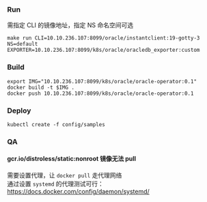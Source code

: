 ### Run

需指定 CLI 的镜像地址，指定 NS 命名空间可选

```shell
make run CLI=10.10.236.107:8099/oracle/instantclient:19-gotty-3 NS=default EXPORTER=10.10.236.107:8099/k8s/oracle/oracledb_exporter:custom
```

### Build

```shell
export IMG="10.10.236.107:8099/k8s/oracle/oracle-operator:0.1"
docker build -t $IMG .
docker push 10.10.236.107:8099/k8s/oracle/oracle-operator:0.1
```

### Deploy

```shell
kubectl create -f config/samples
```

### QA

#### gcr.io/distroless/static:nonroot 镜像无法 pull

需要设置代理，让 `docker pull` 走代理网络  
通过设置 `systemd` 的代理测试可行：https://docs.docker.com/config/daemon/systemd/